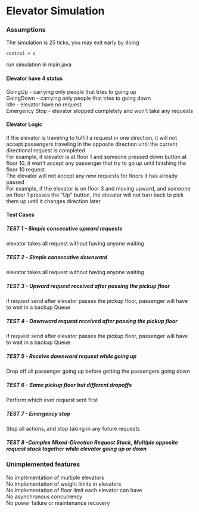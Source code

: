 # Elevator Simulation
### Assumptions
The simulation is 25 ticks, you may exit early by doing 
```
control + c
```
run simulation in main.java
#### Elevator have 4 status <br>
GoingUp - carrying only people that tries to going up <br>
GoingDown - carrying only people that tries to going down  <br>
Idle - elevator have no request  <br>
Emergency Stop - elevator stopped completely and won't take any requests  <br>
#### Elevator Logic <br>
If the elevator is traveling to fulfill a request in one direction, it will not accept passengers traveling in the opposite direction until the current directional request is completed <br>
For example, if elevator is at floor 1 and someone pressed down button at floor 10, it won't accept any passenger that try to go up until finishing the floor 10 request <br>
The elevator will not accept any new requests for floors it has already passed <br>
For example, if the elevator is on floor 3 and moving upward, and someone on floor 1 presses the "Up" button, the elevator will not turn back to pick them up until it changes direction later <br>
#### Test Cases <br>
##### TEST 1 - Simple consecutive upward requests <br>
elevator takes all request without having anyone waiting <br>
##### TEST 2 - Simple consecutive downward <br>
elevator takes all request without having anyone waiting <br>
##### TEST 3 - Upward request received after passing the pickup floor <br>
if request send after elevator passes the pickup floor, passenger will have to wait in a backup Queue <br>
##### TEST 4 - Downward request received after passing the pickup floor <br>
if request send after elevator passes the pickup floor, passenger will have to wait in a backup Queue <br>
##### TEST 5 - Receive downward request while going up <br>
Drop off all passenger going up before getting the passengers going down <br>
##### TEST 6 - Same pickup floor but different dropoffs <br>
Perform which ever request sent first
##### TEST 7 - Emergency stop <br>
Stop all actions, and stop taking in any future requests <br>
##### TEST 8 -Complex Mixed-Direction Request Stack, Multiple opposite request stack together while elevator going up or down <br>

### Unimplemented features
No implementation of multiple elevators <br>
No implementation of weight limits in elevators <br>
No implementation of floor limit each elevator can have <br>
No asynchronous concurrency <br>
No power failure or maintenance recovery <br>